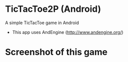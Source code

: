 TicTacToe2P (Android)
===================

A simple TicTacToe game in Android

* This app uses AndEngine (http://www.andengine.org/)


Screenshot of this game
===================

